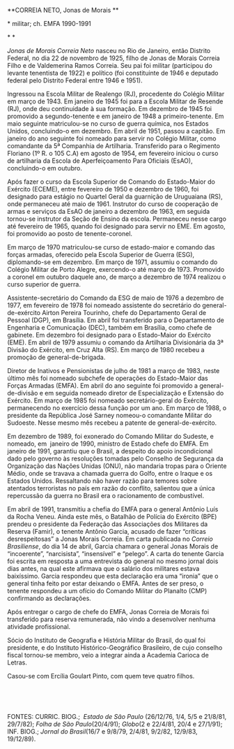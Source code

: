 **CORREIA NETO, Jonas de Morais **

\* militar; ch. EMFA 1990-1991

* *

*Jonas de Morais Correia Neto* nasceu no Rio de Janeiro, então Distrito
Federal, no dia 22 de novembro de 1925, filho de Jonas de Morais Correia
Filho e de Valdemerina Ramos Correia. Seu pai foi militar (participou do
levante tenentista de 1922) e político (foi constituinte de 1946 e
deputado federal pelo Distrito Federal entre 1946 e 1951).

Ingressou na Escola Militar de Realengo (RJ), procedente do Colégio
Militar em março de 1943. Em janeiro de 1945 foi para a Escola Militar
de Resende (RJ), onde deu continuidade à sua formação. Em dezembro de
1945 foi promovido a segundo-tenente e em janeiro de 1948 a
primeiro-tenente. Em maio seguinte matriculou-se no curso de guerra
química, nos Estados Unidos, concluindo-o em dezembro. Em abril de 1951,
passou a capitão. Em janeiro do ano seguinte foi nomeado para servir no
Colégio Militar, como comandante da 5ª Companhia de Artilharia.
Transferido para o Regimento Floriano (1º R. o 105 C.A) em agosto de
1954, em fevereiro iniciou o curso de artilharia da Escola de
Aperfeiçoamento Para Oficiais (EsAO), concluindo-o em outubro.

Após fazer o curso da Escola Superior de Comando do Estado-Maior do
Exército (ECEME), entre fevereiro de 1950 e dezembro de 1960, foi
designado para estágio no Quartel Geral da guarnição de Uruguaiana (RS),
onde permaneceu até maio de 1961. Instrutor do curso de cooperação de
armas e serviços da EsAO de janeiro a dezembro de 1963, em seguida
tornou-se instrutor da Seção de Ensino da escola. Permaneceu nesse cargo
até fevereiro de 1965, quando foi designado para servir no EME. Em
agosto, foi promovido ao posto de tenente-coronel.

Em março de 1970 matriculou-se curso de estado-maior e comando das
forças armadas, oferecido pela Escola Superior de Guerra (ESG),
diplomando-se em dezembro. Em março de 1971, assumiu o comando do
Colégio Militar de Porto Alegre, exercendo-o até março de 1973.
Promovido a coronel em outubro daquele ano, de março a dezembro de 1974
realizou o curso superior de guerra.

Assistente-secretário do Comando da ESG de maio de 1976 a dezembro de
1977, em fevereiro de 1978 foi nomeado assistente do secretário do
general-de-exército Airton Pereira Tourinho, chefe do Departamento Geral
de Pessoal (DGP), em Brasília. Em abril foi transferido para o
Departamento de Engenharia e Comunicação (DEC), também em Brasília, como
chefe de gabinete. Em dezembro foi designado para o Estado-Maior do
Exército (EME). Em abril de 1979 assumiu o comando da Artilharia
Divisionária da 3ª Divisão do Exército, em Cruz Alta (RS). Em março de
1980 recebeu a promoção de general-de-brigada.

Diretor de Inativos e Pensionistas de julho de 1981 a março de 1983,
neste último mês foi nomeado subchefe de operações do Estado-Maior das
Forças Armadas (EMFA). Em abril do ano seguinte foi promovido a
general-de-divisão e em seguida nomeado diretor de Especialização e
Extensão do Exército. Em março de 1985 foi nomeado secretário-geral do
Exército, permanecendo no exercício dessa função por um ano. Em março de
1988, o presidente da República José Sarney nomeou-o comandante Militar
do Sudoeste. Nesse mesmo mês recebeu a patente de general-de-exército.

Em dezembro de 1989, foi exonerado do Comando Militar do Sudeste, e
nomeado, em  janeiro de 1990, ministro de Estado chefe do EMFA. Em
janeiro de 1991, garantiu que o Brasil, a despeito do apoio
incondicional  dado pelo governo às resoluções tomadas pelo Conselho de
Segurança da Organização das Nações Unidas (ONU), não mandaria tropas
para o Oriente Médio, onde se travava a chamada guerra do Golfo, entre o
Iraque e os Estados Unidos. Ressaltando não haver razão para temores
sobre atentados terroristas no país em razão do conflito, salientou que
a única repercussão da guerra no Brasil era o racionamento de
combustível. 

Em abril de 1991, transmitiu a chefia do EMFA para o general Antônio
Luís da Rocha Veneu. Ainda este mês, o Batalhão de Polícia do Exército
(BPE) prendeu o presidente da Federação das Associações dos Militares da
Reserva (Famir), o tenente Antônio Garcia, acusado de fazer “críticas
desrespeitosas” a Jonas Morais Correia. Em carta publicada no *Correio
Brasiliense*, do dia 14 de abril, Garcia chamara o general Jonas Morais
de “incoerente”, “narcisista”, “insensível” e “pelego”. A carta do
tenente Garcia foi escrita em resposta a uma entrevista do general no
mesmo jornal dois dias antes, na qual este afirmava que o salário dos
militares estava baixíssimo. Garcia respondeu que esta declaração era
uma “ironia” que o general tinha feito por estar deixando o EMFA. Antes
de ser preso, o tenente respondeu a um ofício do Comando Militar do
Planalto (CMP) confirmando as declarações.

Após entregar o cargo de chefe do EMFA, Jonas Correia de Morais foi
transferido para reserva remunerada, não vindo a desenvolver nenhuma
atividade profissional.

Sócio do Instituto de Geografia e História Militar do Brasil, do qual
foi presidente, e do Instituto Histórico-Geográfico Brasileiro, de cujo
conselho fiscal tornou-se membro, veio a integrar ainda a Academia
Carioca de Letras.

Casou-se com Ercília Goulart Pinto, com quem teve quatro filhos.

 

 

FONTES: CURRIC. BIOG.;  *Estado de São Paulo* (26/12/76, 1/4, 5/5 e
21/8/81, 29/7/82); *Folha de São Paulo*(20/4/91); *Globo*(2 e 22/4/81,
20/4 e 27/1/91); INF. BIOG.; *Jornal do Brasil*(16/7 e 9/8/79, 2/4/81,
9/2/82, 12/9/83, 19/12/89).

 
